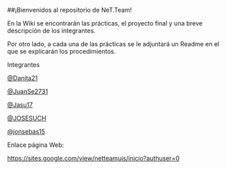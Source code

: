 ##¡Bienvenidos al repositorio de NeT.Team!

En la Wiki se encontrarán las prácticas, el proyecto final y una breve descripción de los integrantes.

Por otro lado, a cada una de las prácticas se le adjuntará un Readme en el que se explicarán los procedimientos.


Integrantes

[@Danita21](https://github.com/Danita21)

[@JuanSe2731](https://github.com/JuanSe2731)

[@Jasu17](https://github.com/Jasu17)

[@JOSESUCH](https://github.com/JOSESUCH)

[@jonsebas15](https://github.com/jonsebas15)

Enlace página Web:

https://sites.google.com/view/netteamuis/inicio?authuser=0



